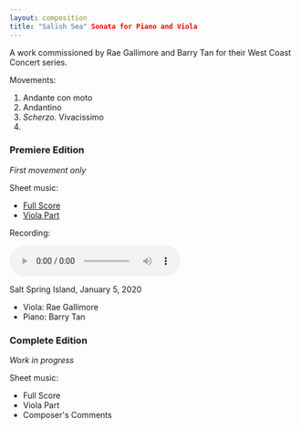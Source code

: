 ```yaml
---
layout: composition
title: "Salish Sea" Sonata for Piano and Viola
---
```


A work commissioned by Rae Gallimore and Barry Tan for their West Coast Concert series.

Movements:

1. Andante con moto
2. Andantino
3. *Scherzo.* Vivacissimo
4. 

### Premiere Edition

*First movement only*

Sheet music:
* [Full Score](/files/music/salish-sea-premiere-fullscore.pdf)
* [Viola Part](/files/music/salish-sea-premiere-viola.pdf)

Recording:

<audio controls>
    <source src="/files/music/salish-sea-premiere.mp3" type="audio/mpeg">
</audio>

Salt Spring Island, January 5, 2020
* Viola: Rae Gallimore
* Piano: Barry Tan

### Complete Edition

*Work in progress*

Sheet music:
* Full Score
* Viola Part
* Composer's Comments